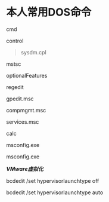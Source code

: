 # 本人常用DOS命令

cmd

control
  >sysdm.cpl

mstsc

optionalFeatures

regedit

gpedit.msc

compmgmt.msc

services.msc

calc

msconfig.exe

msconfig.exe

__*VMware虚拟化*__

bcdedit /set hypervisorlaunchtype off

bcdedit /set hypervisorlaunchtype auto


